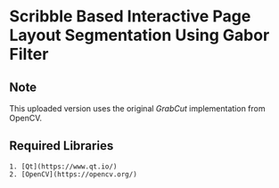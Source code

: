 # Scribble Based Interactive Page Layout Segmentation Using Gabor Filter

## Note

This uploaded version uses the original *GrabCut* implementation from OpenCV.

## Required Libraries
	1. [Qt](https://www.qt.io/)
	2. [OpenCV](https://opencv.org/)